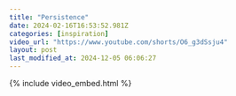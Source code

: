 ```yaml
---
title: "Persistence"
date: 2024-02-16T16:53:52.981Z
categories: [inspiration]
video_url: "https://www.youtube.com/shorts/O6_g3dSsju4"
layout: post
last_modified_at: 2024-12-05 06:06:27
---
```


{% include video_embed.html %}

